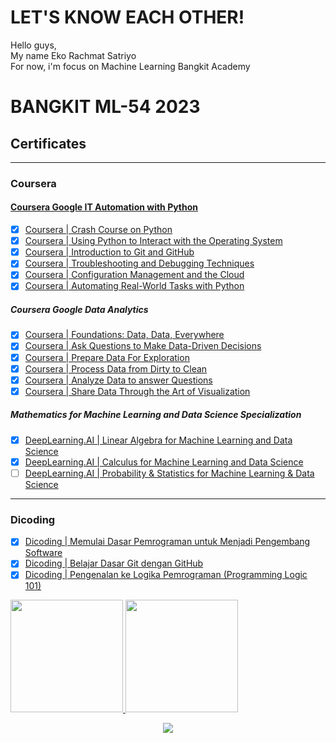<!--Bio-->
# LET'S KNOW EACH OTHER! 
Hello guys,<br>
My name Eko Rachmat Satriyo<br>
For now, i'm focus on Machine Learning Bangkit Academy 
<!---
<p align="center">
    <img src="https://github.com/142Eko/142Eko/assets/101800287/446b21c1-75f5-4d11-bc0e-b84314cead63" alt="animated" />
</p>
-->
<!--End Bio-->

# BANGKIT ML-54 2023
<!--Certificates-->
## Certificates
---
### Coursera
#### [Coursera Google IT Automation with Python](https://coursera.org/share/7ef3ef8f8099466d272d1633a41c5519)
- [x] [Coursera | Crash Course on Python](https://coursera.org/share/eafd7acb9acf983dbb05f2fa23279b73)
- [x] [Coursera | Using Python to Interact with the Operating System](https://coursera.org/share/1c411901fe10f0e0ef7cf6d6d3f775cb)
- [x] [Coursera | Introduction to Git and GitHub](https://coursera.org/share/c419c5df1ec0e6885409b800bea8913b)
- [x] [Coursera | Troubleshooting and Debugging Techniques](https://coursera.org/share/d7f60d93326b4d4e62c69c0e23921abf)
- [x] [Coursera | Configuration Management and the Cloud](https://coursera.org/share/c5e5f998334318d2d0382864f8d31fb2)
- [x] [Coursera | Automating Real-World Tasks with Python](https://coursera.org/share/5c3ba737e84f84a61bb07a1678a484fc)
##### Coursera Google Data Analytics
- [x] [Coursera | Foundations: Data, Data, Everywhere](https://coursera.org/share/25dcc76c0f2753c409313692be56edfd)
- [x] [Coursera | Ask Questions to Make Data-Driven Decisions](https://coursera.org/share/cf4277a65d330735abcb14338b25d23b)
- [x] [Coursera | Prepare Data For Exploration](https://coursera.org/share/bec2977013236e8fc24a2883fcbc4c27)
- [x] [Coursera | Process Data from Dirty to Clean](https://coursera.org/share/54a2a29a961699aa65c4c337cdb18e86)
- [x] [Coursera | Analyze Data to answer Questions](https://coursera.org/share/2f793393fe92f00af267593c6f6b4224)
- [x] [Coursera | Share Data Through the Art of Visualization](https://coursera.org/share/094f1be1b21df79e777ffb0db429c6cc)
##### Mathematics for Machine Learning and Data Science Specialization
- [x] [DeepLearning.AI | Linear Algebra for Machine Learning and Data Science](https://coursera.org/share/4fd89b15d585666bba6daeb303e21d44)
- [x] [DeepLearning.AI | Calculus for Machine Learning and Data Science](https://coursera.org/share/58274e0161e15fa38611ca52518ce261)
- [ ] [DeepLearning.AI | Probability & Statistics for Machine Learning & Data Science]()
---
### Dicoding
- [x] [Dicoding | Memulai Dasar Pemrograman untuk Menjadi Pengembang Software](https://www.dicoding.com/certificates/98XWGDJJ9PM3)
- [x] [Dicoding | Belajar Dasar Git dengan GitHub](https://www.dicoding.com/certificates/1RXY65J7KZVM)
- [x] [Dicoding | Pengenalan ke Logika Pemrograman (Programming Logic 101)](https://www.dicoding.com/certificates/2VX3J9QMQPYQ)
<!--End Certificates-->

<!--CV-->
<!--
## My CV
<p align="center">
    <img width="581" alt="CV" src="https://github.com/142Eko/142Eko/assets/101800287/1975c065-78e9-4f9c-9d08-b801b4a9a59c">
</p>
-->
<!--End Cv-->

<!--Stats-->
<p align="left">
    <a href="https://github.com/142Eko">
        <img height="180em" src="https://github-readme-stats-eight-theta.vercel.app/api?username=142Eko&show_icons=true&theme=algolia&include_all_commits=true&count_private=true"/>
        <img height="180em" src="https://github-readme-stats-eight-theta.vercel.app/api/top-langs/?username=142Eko&layout=compact&langs_count=8&theme=algolia"/>
    </a>
</p>
<!--EndStats-->


<!--
[![My GitHub Stats](https://github-readme-stats.vercel.app/api/?username=142Eko&count_private=true&theme=tokyonight&showicons=true)]()
[![My GitHub Language Stats](https://github-readme-stats.vercel.app/api/top-langs/?username=142Eko&langs_count=5&theme=tokyonight)]()
-->

<!--Counter-->
<div align="center">
    <img src="https://komarev.com/ghpvc/?username=142Eko&color=brightgreen">
</div>
<!--EndCounter-->
